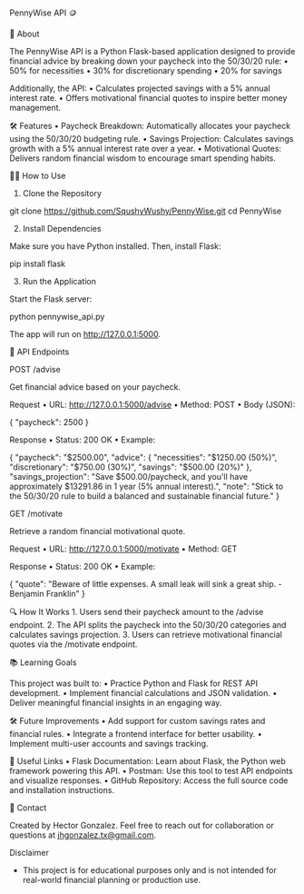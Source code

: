 PennyWise API 🪙

🚀 About

The PennyWise API is a Python Flask-based application designed to provide financial advice by breaking down your paycheck into the 50/30/20 rule:
	•	50% for necessities
	•	30% for discretionary spending
	•	20% for savings

Additionally, the API:
	•	Calculates projected savings with a 5% annual interest rate.
	•	Offers motivational financial quotes to inspire better money management.

🛠 Features
	•	Paycheck Breakdown: Automatically allocates your paycheck using the 50/30/20 budgeting rule.
	•	Savings Projection: Calculates savings growth with a 5% annual interest rate over a year.
	•	Motivational Quotes: Delivers random financial wisdom to encourage smart spending habits.

🧑‍💻 How to Use

1. Clone the Repository

git clone https://github.com/SqushyWushy/PennyWise.git
cd PennyWise

2. Install Dependencies

Make sure you have Python installed. Then, install Flask:

pip install flask

3. Run the Application

Start the Flask server:

python pennywise_api.py

The app will run on http://127.0.0.1:5000.

📡 API Endpoints

POST /advise

Get financial advice based on your paycheck.

Request
	•	URL: http://127.0.0.1:5000/advise
	•	Method: POST
	•	Body (JSON):

{
    "paycheck": 2500
}

Response
	•	Status: 200 OK
	•	Example:

{
    "paycheck": "$2500.00",
    "advice": {
        "necessities": "$1250.00 (50%)",
        "discretionary": "$750.00 (30%)",
        "savings": "$500.00 (20%)"
    },
    "savings_projection": "Save $500.00/paycheck, and you'll have approximately $13291.86 in 1 year (5% annual interest).",
    "note": "Stick to the 50/30/20 rule to build a balanced and sustainable financial future."
}

GET /motivate

Retrieve a random financial motivational quote.

Request
	•	URL: http://127.0.0.1:5000/motivate
	•	Method: GET

Response
	•	Status: 200 OK
	•	Example:

{
    "quote": "Beware of little expenses. A small leak will sink a great ship. - Benjamin Franklin"
}

🔍 How It Works
	1.	Users send their paycheck amount to the /advise endpoint.
	2.	The API splits the paycheck into the 50/30/20 categories and calculates savings projection.
	3.	Users can retrieve motivational financial quotes via the /motivate endpoint.

📚 Learning Goals

This project was built to:
	•	Practice Python and Flask for REST API development.
	•	Implement financial calculations and JSON validation.
	•	Deliver meaningful financial insights in an engaging way.

🛠 Future Improvements
	•	Add support for custom savings rates and financial rules.
	•	Integrate a frontend interface for better usability.
	•	Implement multi-user accounts and savings tracking.

🔗 Useful Links
	•	Flask Documentation: Learn about Flask, the Python web framework powering this API.
	•	Postman: Use this tool to test API endpoints and visualize responses.
	•	GitHub Repository: Access the full source code and installation instructions.

📩 Contact

Created by Hector Gonzalez.
Feel free to reach out for collaboration or questions at jhgonzalez.tx@gmail.com.

Disclaimer
- This project is for educational purposes only and is not intended for real-world financial planning or production use.